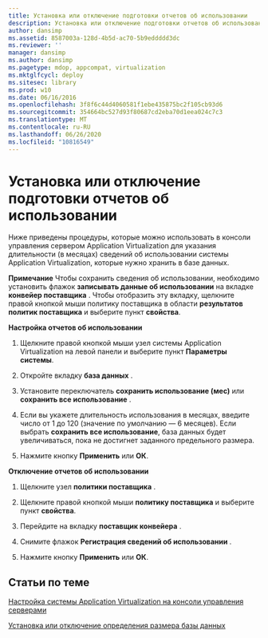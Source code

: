 ```yaml
---
title: Установка или отключение подготовки отчетов об использовании
description: Установка или отключение подготовки отчетов об использовании
author: dansimp
ms.assetid: 8587003a-128d-4b5d-ac70-5b9eddddd3dc
ms.reviewer: ''
manager: dansimp
ms.author: dansimp
ms.pagetype: mdop, appcompat, virtualization
ms.mktglfcycl: deploy
ms.sitesec: library
ms.prod: w10
ms.date: 06/16/2016
ms.openlocfilehash: 3f8f6c44d4060581f1ebe435875bc2f105cb93d6
ms.sourcegitcommit: 354664bc527d93f80687cd2eba70d1eea024c7c3
ms.translationtype: MT
ms.contentlocale: ru-RU
ms.lasthandoff: 06/26/2020
ms.locfileid: "10816549"
---
```

# Установка или отключение подготовки отчетов об использовании


Ниже приведены процедуры, которые можно использовать в консоли управления сервером Application Virtualization для указания длительности (в месяцах) сведений об использовании системы Application Virtualization, которые нужно хранить в базе данных.

**Примечание**  Чтобы сохранить сведения об использовании, необходимо установить флажок **записывать данные об использовании** на вкладке **конвейер поставщика** . Чтобы отобразить эту вкладку, щелкните правой кнопкой мыши политику поставщика в области **результатов политик поставщика** и выберите пункт **свойства**.

 

**Настройка отчетов об использовании**

1.  Щелкните правой кнопкой мыши узел системы Application Virtualization на левой панели и выберите пункт **Параметры системы**.

2.  Откройте вкладку **база данных** .

3.  Установите переключатель **сохранить использование (мес)** или **сохранить все использование** .

4.  Если вы укажете длительность использования в месяцах, введите число от 1 до 120 (значение по умолчанию — 6 месяцев). Если выбрать **сохранить все использование**, база данных будет увеличиваться, пока не достигнет заданного предельного размера.

5.  Нажмите кнопку **Применить** или **ОК**.

**Отключение отчетов об использовании**

1.  Щелкните узел **политики поставщика** .

2.  Щелкните правой кнопкой мыши **политику поставщика** и выберите пункт **свойства**.

3.  Перейдите на вкладку **поставщик конвейера** .

4.  Снимите флажок **Регистрация сведений об использовании** .

5.  Нажмите кнопку **Применить** или **ОК**.

## Статьи по теме


[Настройка системы Application Virtualization на консоли управления серверами](how-to-customize-an-application-virtualization-system-in-the-server-management-console.md)

[Установка или отключение определения размера базы данных](how-to-set-up-or-disable-database-size.md)

 

 





